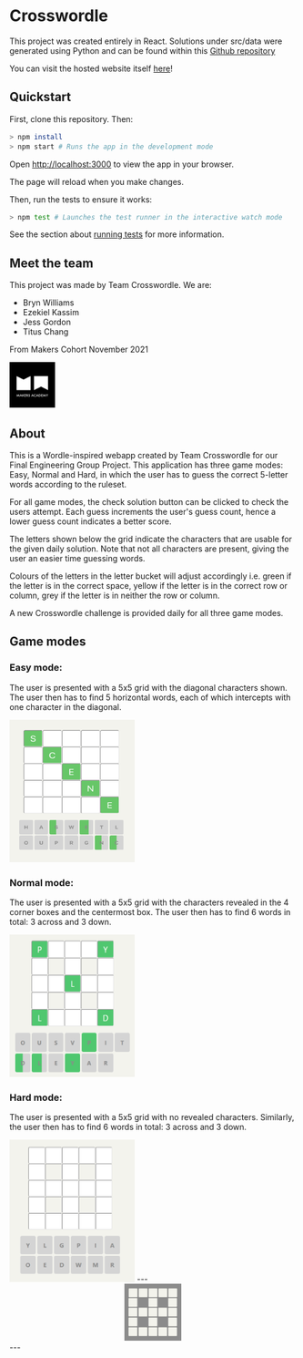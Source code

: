 # Crosswordle

This project was created entirely in React. Solutions under src/data were generated using Python and can be found within this [Github repository](https://github.com/tc1316/crosswordle-solutions)

You can visit the hosted website itself [here](https://crosswordle-production.herokuapp.com)!

## Quickstart

First, clone this repository. Then:

```bash
> npm install
> npm start # Runs the app in the development mode
```

Open [http://localhost:3000](http://localhost:3000) to view the app in your browser.

The page will reload when you make changes.

Then, run the tests to ensure it works:

```bash
> npm test # Launches the test runner in the interactive watch mode
```

See the section about [running tests](https://facebook.github.io/create-react-app/docs/running-tests) for more information.

## Meet the team

This project was made by Team Crosswordle. We are:

- Bryn Williams
- Ezekiel Kassim
- Jess Gordon
- Titus Chang

From Makers Cohort November 2021

<img src="./public/makers academy.png" height="80">

## About

This is a Wordle-inspired webapp created by Team Crosswordle for our Final Engineering Group Project. This application has three game modes: Easy, Normal and Hard, in which the user has to guess the correct 5-letter words according to the ruleset.

For all game modes, the check solution button can be clicked to check the users attempt. Each guess increments the user's guess count, hence a lower guess count indicates a better score.

The letters shown below the grid indicate the characters that are usable for the given daily solution. Note that not all characters are present, giving the user an easier time guessing words.

Colours of the letters in the letter bucket will adjust accordingly i.e. green if the letter is in the correct space, yellow if the letter is in the correct row or column, grey if the letter is in neither the row or column.

A new Crosswordle challenge is provided daily for all three game modes.

## Game modes

### Easy mode:

The user is presented with a 5x5 grid with the diagonal characters shown. The user then has to find 5 horizontal words, each of which intercepts with one character in the diagonal.

<img src="./public/easy_mode_grid.png" height="250" width="220">

### Normal mode:

The user is presented with a 5x5 grid with the characters revealed in the 4 corner boxes and the centermost box. The user then has to find 6 words in total: 3 across and 3 down.

<img src="./public/normal_mode_grid.png" height="250" width="220">

### Hard mode:

The user is presented with a 5x5 grid with no revealed characters. Similarly, the user then has to find 6 words in total: 3 across and 3 down.

<img src="./public/hard_mode_grid.png" height="250" width="220">
---
<div align="center">
  <img src="./public/favicon.ico" height="100">
</div>
---